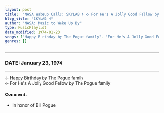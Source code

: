 ```yaml
---
layout: post
title:  "NASA Wakeup Calls: SKYLAB 4 ⊹ For He's A Jolly Good Fellow by The Pogue family ✷ January 23, 1974"
blog_title: "SKYLAB 4"
author: "NASA: Music to Wake Up By"
type: MusicPlaylist
date_modified: 1974-01-23
songs: ["Happy Birthday by The Pogue family", "For He's A Jolly Good Fellow by The Pogue family"]
genres: []
---
```


----
### DATE: January 23, 1974
----
⊹ Happy Birthday *by* The Pogue family    &nbsp;<br />
⊹ For He's A Jolly Good Fellow *by* The Pogue family  

#### Comment:
* In honor of Bill Pogue




<br/>
<center>
	<a target="_blank"
	   href="https://twitter.com/intent/tweet?hashtags=Space,NASA,Playlist,NASAWakeupCalls,SpaceProgram&text=🚀 {{ page.author}}, {{ page.title }}. {{ site.url }}{{ page.url }}&via=nasawakeupcalls"><i class="fab fa-twitter" title="Tweet this page" alt="Tweet this page" style="font-size: 1.3em;"></i></a>
	&nbsp; 	<i class="fas fa-user-astronaut" style="font-size: 1.5em;"></i> &nbsp;
    <a id="custom_amazon_link"
       type="amzn" search="#"
       category="popular music">
    <i class="fab fa-amazon" style="font-size: 1.3em;"></i></a>
</center>

<!-- Randomly resolve an individual entry from a song array -->
<script src="/assets/javascript/seedrandom.min.js"></script>
<script>
  var wake_me_up = ["Happy Birthday by The Pogue family", "For He's A Jolly Good Fellow by The Pogue family"];
  var prng = new Math.seedrandom();
  function randomSong() {
    song = wake_me_up[Math.floor(Math.random() * wake_me_up.length)];
    var amazon_link = document.getElementById("custom_amazon_link");
    amazon_link.setAttribute("search", song);
  }
  window.onload = randomSong();
</script>
